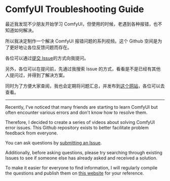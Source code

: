 # ComfyUI Troubleshooting Guide 

最近我发现不少朋友开始学习 ComfyUI，但使用的时候，老遇到各种报错，也不知道如何解决。

所以我决定制作一个解决 ComfyUI 报错问题的系列视频。这个 Github 空间是为了更好地让各位反馈问题而存在。

各位可以通过[提交 Issue](https://github.com/thinkingjimmy/comfyui_troubleshooting/issues/new/choose)的方式向我提问。

另外，各位可以在提问前，先通过我搜索 Issue 的方式，看看是不是已经有其他人提问过，并得到了解决方案。

同时为了方便大家查阅，我也会定期将问题汇总，并发布到[这个网站](comfyfaq.com)，各位可以去查看。

---

Recently, I've noticed that many friends are starting to learn ComfyUI but often encounter various errors and don't know how to resolve them.

Therefore, I decided to create a series of videos about solving ComfyUI error issues. This Github repository exists to better facilitate problem feedback from everyone.

You can ask questions by [submitting an Issue](https://github.com/thinkingjimmy/comfyui_troubleshooting/issues/new/choose).

Additionally, before asking questions, please try searching through existing Issues to see if someone else has already asked and received a solution.

To make it easier for everyone to find information, I will regularly compile the questions and publish them on [this website](comfyfaq.com) for your reference.
